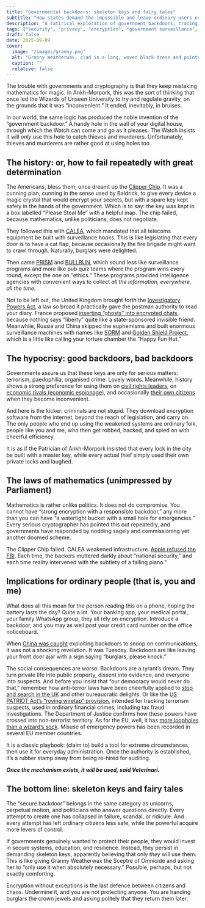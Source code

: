 ```yaml
---
title: "Governmental backdoors: skeleton keys and fairy tales"
subtitle: "How states demand the impossible and leave ordinary users exposed"
description: "A satirical exploration of government backdoors, tracing their history, failures, and consequences for everyday users."
tags: ["security", "privacy", "encryption", "government surveillance", "satire", "backdoors"]
draft: false
date: 2025-09-09
cover:
  image: "/images/granny.png"
  alt: "Granny Weatherwax, clad in a long, woven black dress and pointy hat, grasping the Sceptre of Omnicide"
  caption: ""
  relative: false 
---
```


The trouble with governments and cryptography is that they keep mistaking mathematics for magic. In Ankh-Morpork, this was the sort of thinking that once led the Wizards of Unseen University to try and regulate gravity, on the grounds that it was “inconvenient.” It ended, inevitably, in bruises.

In our world, the same logic has produced the noble invention of the “government backdoor.” A handy hole in the wall of your digital house, through which the Watch can come and go as it pleases. The Watch insists it will *only* use this hole to catch thieves and murderers. Unfortunately, thieves and murderers are rather good at using holes too.

## The history: or, how to fail repeatedly with great determination

The Americans, bless them, once dreamt up the [Clipper Chip](https://www.cryptomuseum.com/crypto/usa/clipper.htm). 
It was a cunning plan, cunning in the sense used by Baldrick, to give every device a magic crystal that would encrypt your 
secrets, but with a spare key kept safely in the hands of the government. Which is to say: the key was kept in a 
box labelled “Please Steal Me” with a helpful map. The chip failed, because mathematics, unlike politicians, does 
not negotiate.

They followed this with [CALEA](https://techcrunch.com/2024/10/07/the-30-year-old-internet-backdoor-law-that-came-back-to-bite/), 
which mandated that all telecoms equipment be built with surveillance hooks. This is like legislating that every door 
is to have a cat flap, because occasionally the fire brigade might want to crawl through. Naturally, burglars were 
delighted.

Then came [PRISM](https://www.eff.org/deeplinks/2013/06/what-we-need-to-know-about-prism) and 
[BULLRUN](https://www.eff.org/deeplinks/2013/09/crucial-unanswered-questions-about-nsa-bullrun-program), which sound 
less like surveillance programs and more like pub quiz teams where the program wins every round, except the one on “ethics.” 
These programs provided intelligence agencies with convenient ways to collect *all the information, everywhere, all the time.*

Not to be left out, the United Kingdom brought forth the 
[Investigatory Powers Act](https://www.theregister.com/2016/12/06/parallel_construction_lies_in_english_courts/), 
a law so broad it practically gave the postman authority to read your diary. France proposed [inserting “ghosts” 
into encrypted chats](https://www.eff.org/deeplinks/2025/03/win-encryption-france-rejects-backdoor-mandate), because 
nothing says “liberty” quite like a state-sponsored invisible friend. Meanwhile, Russia and China skipped the 
euphemisms and built enormous surveillance machines with names like [SORM](https://citizenlab.ca/?s=SORM) and 
[Golden Shield Project](https://www.wired.com/2008/05/leaked-cisco-do/), which is a little like calling your torture 
chamber the “Happy Fun Hut.”

## The hypocrisy: good backdoors, bad backdoors

Governments assure us that these keys are only for serious matters: terrorism, paedophilia, organised crime. Lovely 
words. Meanwhile, history shows a strong preference for using them on 
[civil rights leaders](https://www.lib.berkeley.edu/about/news/fbi), on 
[economic rivals (economic espionage)](https://en.wikipedia.org/wiki/Global_surveillance_disclosures_%282013%E2%80%93present%29#Economic_espionage), 
and occasionally [their own citizens](https://www.socialistalternative.org/no-to-bushs-war-on-iraq/cointelpro-the-fbis-secret-war-on-the-civil-rights-movement/) when they become inconvenient.

And here is the kicker: criminals are not stupid. They download encryption software from the internet, 
beyond the reach of legislation, and carry on. The only people who end up using the weakened systems are ordinary 
folk, people like you and me, who then get robbed, hacked, and spied on with cheerful efficiency.

It is as if the Patrician of Ankh-Morpork insisted that every lock in the city be built with a master key, while 
every actual thief simply used their own private locks and laughed.

## The laws of mathematics (unimpressed by Parliament)

Mathematics is rather unlike politics. It does not do compromise. You cannot have “strong encryption with a 
responsible backdoor,” any more than you can have “a watertight bucket with a small hole for emergencies.” 
Every serious cryptographer has pointed this out repeatedly, and governments have responded by nodding sagely 
and commissioning yet another doomed scheme.

The Clipper Chip failed. CALEA weakened infrastructure. 
[Apple refused the FBI](https://www.theguardian.com/technology/2016/feb/17/inside-the-fbis-encryption-battle-with-apple). 
Each time, the backers muttered darkly about “national security,” and each time reality intervened with the subtlety 
of a falling piano."

## Implications for ordinary people (that is, you and me)

What does all this mean for the person reading this on a phone, hoping the battery lasts the day? Quite a lot. 
Your banking app, your medical portal, your family WhatsApp group, they all rely on encryption. Introduce a backdoor, 
and you may as well post your credit card number on the office noticeboard.

When [China was caught](https://www.reuters.com/world/china/china-exploited-backdoors-us-firms-2024-05-14/) 
exploiting backdoors to snoop on communications, it was not a shocking revelation. It was Tuesday. Backdoors 
are like leaving your front door ajar with a sign saying “burglars, please knock.”

The social consequences are worse. Backdoors are a tyrant’s dream. They turn private life into public property, 
dissent into evidence, and everyone into suspects. And before you insist that “our democracy would never do that,” 
remember how anti-terror laws have been cheerfully applied to 
[stop and search in the UK](https://www.hrw.org/report/2010/07/04/without-suspicion/stop-and-search-under-terrorism-act-2000) and other bureaucratic 
delights. Or like the 
[US PATRIOT Act’s “roving wiretap” provision](https://www.justice.gov/archive/ll/highlights.htm), intended for 
tracking terrorism suspects, used in ordinary financial crimes, including tax fraud investigations. 
The Department of Justice confirms how these powers have crossed into non-terrorist territory. As for the EU, well, 
it has [more loopholes than a wizard’s sock](https://www.amnesty.org/en/latest/press-release/2017/01/eu-orwellian-counter-terrorism-laws-stripping-rights-under-guise-of-defending-them/). 
Misuse of emergency powers has been recorded in several EU member countries.

It is a classic playbook: (claim to) build a tool for extreme circumstances, then use it for everyday administration. 
Once the authority is established, it’s a rubber stamp away from being re-hired for auditing.

***Once the mechanism exists, it will be used, said Veterinari.***

## The bottom line: skeleton keys and fairy tales

The “secure backdoor” belongs in the same category as unicorns, perpetual motion, and politicians who answer 
questions directly. Every attempt to create one has collapsed in failure, scandal, or ridicule. And every 
attempt has left ordinary citizens less safe, while the powerful acquire more levers of control.

If governments genuinely wanted to protect their people, they would invest in secure systems, education, and 
resilience. Instead, they persist in demanding skeleton keys, apparently believing that only *they* will use them. 
This is like giving Granny Weatherwax the Sceptre of Omnicide and asking her to “only use it when absolutely necessary.” 
Possible, perhaps, but not exactly comforting.

Encryption without exceptions is the last defence between citizens and chaos. Undermine it, 
and you are not protecting anyone. You are handing burglars the crown jewels and asking politely that they return 
them later.

